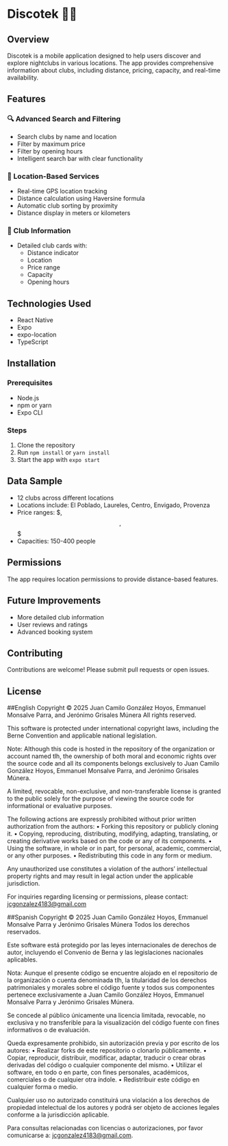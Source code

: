 # Discotek 🎉🌃

## Overview
Discotek is a mobile application designed to help users discover and explore nightclubs in various locations. The app provides comprehensive information about clubs, including distance, pricing, capacity, and real-time availability.

## Features

### 🔍 Advanced Search and Filtering
- Search clubs by name and location
- Filter by maximum price
- Filter by opening hours
- Intelligent search bar with clear functionality

### 📍 Location-Based Services
- Real-time GPS location tracking
- Distance calculation using Haversine formula
- Automatic club sorting by proximity
- Distance display in meters or kilometers

### 🎫 Club Information
- Detailed club cards with:
  - Distance indicator
  - Location
  - Price range
  - Capacity
  - Opening hours

## Technologies Used
- React Native
- Expo
- expo-location
- TypeScript

## Installation

### Prerequisites
- Node.js
- npm or yarn
- Expo CLI

### Steps
1. Clone the repository
2. Run `npm install` or `yarn install`
3. Start the app with `expo start`

## Data Sample
- 12 clubs across different locations
- Locations include: El Poblado, Laureles, Centro, Envigado, Provenza
- Price ranges: $, $$, $$$
- Capacities: 150-400 people

## Permissions
The app requires location permissions to provide distance-based features.

## Future Improvements
- More detailed club information
- User reviews and ratings
- Advanced booking system

## Contributing
Contributions are welcome! Please submit pull requests or open issues.

## License
##English
Copyright © 2025 Juan Camilo González Hoyos, Emmanuel Monsalve Parra, and Jerónimo Grisales Múnera
All rights reserved.

This software is protected under international copyright laws, including the Berne Convention and applicable national legislation.

Note: Although this code is hosted in the repository of the organization or account named tlh, the ownership of both moral and economic rights over the source code and all its components belongs exclusively to Juan Camilo González Hoyos, Emmanuel Monsalve Parra, and Jerónimo Grisales Múnera.

A limited, revocable, non-exclusive, and non-transferable license is granted to the public solely for the purpose of viewing the source code for informational or evaluative purposes.

The following actions are expressly prohibited without prior written authorization from the authors:
	•	Forking this repository or publicly cloning it.
	•	Copying, reproducing, distributing, modifying, adapting, translating, or creating derivative works based on the code or any of its components.
	•	Using the software, in whole or in part, for personal, academic, commercial, or any other purposes.
	•	Redistributing this code in any form or medium.

Any unauthorized use constitutes a violation of the authors’ intellectual property rights and may result in legal action under the applicable jurisdiction.

For inquiries regarding licensing or permissions, please contact: jcgonzalez4183@gmail.com

##Spanish
Copyright © 2025 Juan Camilo González Hoyos, Emmanuel Monsalve Parra y Jerónimo Grisales Múnera
Todos los derechos reservados.

Este software está protegido por las leyes internacionales de derechos de autor, incluyendo el Convenio de Berna y las legislaciones nacionales aplicables.

Nota: Aunque el presente código se encuentre alojado en el repositorio de la organización o cuenta denominada tlh, la titularidad de los derechos patrimoniales y morales sobre el código fuente y todos sus componentes pertenece exclusivamente a Juan Camilo González Hoyos, Emmanuel Monsalve Parra y Jerónimo Grisales Múnera.

Se concede al público únicamente una licencia limitada, revocable, no exclusiva y no transferible para la visualización del código fuente con fines informativos o de evaluación.

Queda expresamente prohibido, sin autorización previa y por escrito de los autores:
	•	Realizar forks de este repositorio o clonarlo públicamente.
	•	Copiar, reproducir, distribuir, modificar, adaptar, traducir o crear obras derivadas del código o cualquier componente del mismo.
	•	Utilizar el software, en todo o en parte, con fines personales, académicos, comerciales o de cualquier otra índole.
	•	Redistribuir este código en cualquier forma o medio.

Cualquier uso no autorizado constituirá una violación a los derechos de propiedad intelectual de los autores y podrá ser objeto de acciones legales conforme a la jurisdicción aplicable.

Para consultas relacionadas con licencias o autorizaciones, por favor comunicarse a: jcgonzalez4183@gmail.com.
